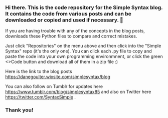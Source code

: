 ### Hi there. This is the code repository for the Simple Syntax blog. It contains the code from various posts and can be downloaded or copied and used if necessary. 👋
If you are having trouble with any of the concepts in the blog posts, downloads these Python files to compare and correct mistakes. 

Just click "Repositories" on the menu above and then click into the "Simple Syntax" repo (it's the only one). You can click each .py file to copy and paste the code into your own programming environmnent, or click the green <>Code button and download all of them in a zip file :)

Here is the link to the blog posts https://danegoulter.wixsite.com/simplesyntax/blog

You can also follow on Tumblr for updates here https://www.tumblr.com/blog/simplesyntax85 and also on Twitter here https://twitter.com/SyntaxSimple . 

### Thank you!

<!--
**SimpleSyntax/SimpleSyntax** is a ✨ _special_ ✨ repository because its `README.md` (this file) appears on your GitHub profile.

Here are some ideas to get you started:

- 🔭 I’m currently working on ...
- 🌱 I’m currently learning ...
- 👯 I’m looking to collaborate on ...
- 🤔 I’m looking for help with ...
- 💬 Ask me about ...
- 📫 How to reach me: ...
- 😄 Pronouns: ...
- ⚡ Fun fact: ...
-->
